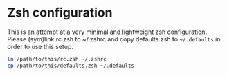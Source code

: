 # Zsh configuration

This is an attempt at a very minimal and lightweight zsh configuration. Please
(sym)link rc.zsh to ~/.zshrc and copy defaults.zsh to `~/.defaults` in order to
use this setup.

```bash
ln /path/to/this/rc.zsh ~/.zshrc
cp /path/to/this/defaults.zsh ~/.defaults
```
